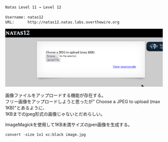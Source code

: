 ```

Natas Level 11 → Level 12

Username: natas12
URL:      http://natas12.natas.labs.overthewire.org
```

![](img/natas12-1.png)  

画像ファイルをアップロードする機能が存在する。  
フリー画像をアップロードしようと思ったが" Choose a JPEG to upload (max 1KB)"とあるように、  
1KBまでのjpeg形式の画像じゃないとだめらしい。  

ImageMagickを使用して1KB未満サイズのjpen画像を生成する。  
```
convert -size 1x1 xc:black image.jpg
```

